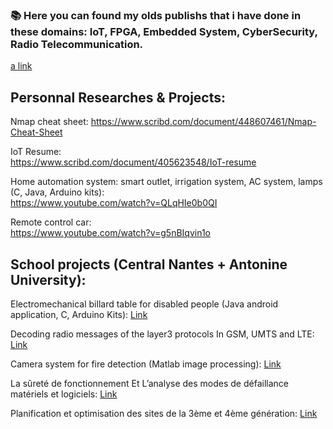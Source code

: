 
### 📚 Here you can found my olds publishs that i have done in these domains: IoT, FPGA, Embedded System, CyberSecurity, Radio Telecommunication.

 [a link](https://github.com/vraihack)
 

## Personnal Researches & Projects:

  Nmap cheat sheet:
  https://www.scribd.com/document/448607461/Nmap-Cheat-Sheet
 
  IoT Resume:  
  https://www.scribd.com/document/405623548/IoT-resume  

  Home automation system: smart outlet, irrigation system, AC system, lamps  (C, Java, Arduino kits):  
  https://www.youtube.com/watch?v=QLqHIe0b0QI
  
  Remote control car:  
  https://www.youtube.com/watch?v=g5nBIqvin1o
  

## School projects (Central Nantes + Antonine University):

  Electromechanical billard table for disabled people  (Java android application, C, Arduino Kits): [Link](https://www.youtube.com/watch?v=8rKsrSCCWYEl)
  
  Decoding radio messages of the layer3 protocols In GSM, UMTS and LTE: [Link](https://www.scribd.com/document/360213237/Decoding-radio-messages-of-the-layer3-protocols-In-GSM-UMTS-and-LTE-Networks)
  
  Camera system for fire detection  (Matlab image processing): [Link](https://www.scribd.com/document/360524657/Fire-detection-using-MATALB-image-processing)
  
  La sûreté de fonctionnement Et L’analyse des modes de défaillance matériels et logiciels: [Link](https://www.scribd.com/document/360213384/La-surete-de-fonctionnement-Et-L-analyse-des-modes-de-defaillance-materiels-et-logiciels)  
  
  Planification et optimisation des sites de la 3ème et 4ème génération: [Link](https://www.scribd.com/document/269895065/Planification-et-optimisation-des-sites-de-la-3eme-et-4eme-generation)
